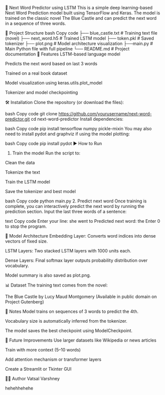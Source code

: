 🧠 Next Word Predictor using LSTM
This is a simple deep learning-based Next Word Prediction model built using TensorFlow and Keras. The model is trained on the classic novel The Blue Castle and can predict the next word in a sequence of three words.

📁 Project Structure
bash
Copy code
├── blue_castle.txt           # Training text file (novel)
├── next_word.h5              # Trained LSTM model
├── token.pkl                 # Saved tokenizer
├── plot.png                  # Model architecture visualization
├──main.py                   # Main Python file with full pipeline
└── README.md                 # Project documentation
🧪 Features
LSTM-based language model

Predicts the next word based on last 3 words

Trained on a real book dataset

Model visualization using keras.utils.plot_model

Tokenizer and model checkpointing

🛠️ Installation
Clone the repository (or download the files):

bash
Copy code
git clone https://github.com/yourusername/next-word-predictor.git
cd next-word-predictor
Install dependencies:

bash
Copy code
pip install tensorflow numpy pickle-mixin
You may also need to install pydot and graphviz if using the model plotting:

bash
Copy code
pip install pydot
▶️ How to Run
1. Train the model
Run the script to:

Clean the data

Tokenize the text

Train the LSTM model

Save the tokenizer and best model

bash
Copy code
python main.py
2. Predict next word
Once training is complete, you can interactively predict the next word by running the prediction section. Input the last three words of a sentence:

text
Copy code
Enter your line: she went to
Predicted next word: the
Enter 0 to stop the program.

🧠 Model Architecture
Embedding Layer: Converts word indices into dense vectors of fixed size.

LSTM Layers: Two stacked LSTM layers with 1000 units each.

Dense Layers: Final softmax layer outputs probability distribution over vocabulary.

Model summary is also saved as plot.png.

📊 Dataset
The training text comes from the novel:

The Blue Castle by Lucy Maud Montgomery
(Available in public domain on Project Gutenberg)

📌 Notes
Model trains on sequences of 3 words to predict the 4th.

Vocabulary size is automatically inferred from the tokenizer.

The model saves the best checkpoint using ModelCheckpoint.

🔮 Future Improvements
Use larger datasets like Wikipedia or news articles

Train with more context (5–10 words)

Add attention mechanism or transformer layers

Create a Streamlit or Tkinter GUI

🧑‍💻 Author
Vatsal Varshney


hehehhehehe

